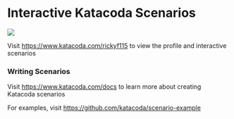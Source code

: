 # Interactive Katacoda Scenarios

[![](http://shields.katacoda.com/katacoda/rickyf115/count.svg)](https://www.katacoda.com/rickyf115 "Get your profile on Katacoda.com")

Visit https://www.katacoda.com/rickyf115 to view the profile and interactive scenarios

### Writing Scenarios
Visit https://www.katacoda.com/docs to learn more about creating Katacoda scenarios

For examples, visit https://github.com/katacoda/scenario-example

